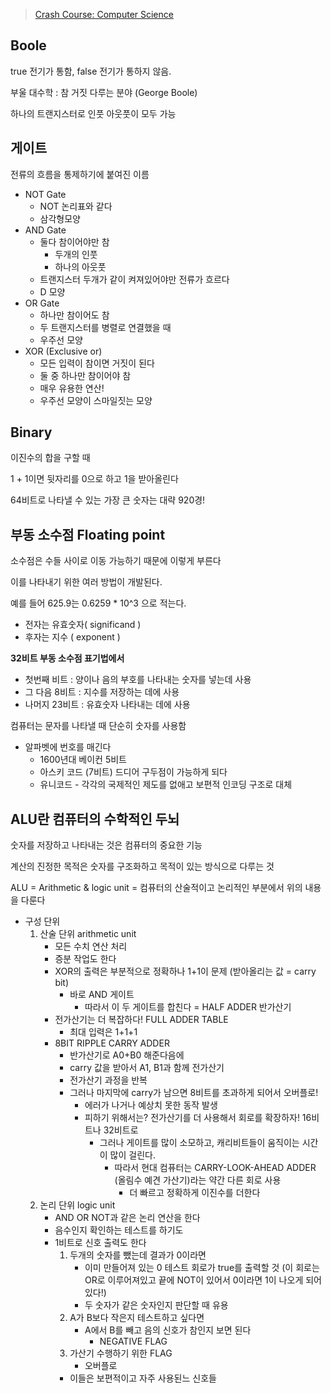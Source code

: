 > [Crash Course: Computer Science](https://www.youtube.com/playlist?list=PLH2l6uzC4UEW0s7-KewFLBC1D0l6XRfye)

## Boole

true 전기가 통함, false 전기가 통하지 않음.

부울 대수학 : 참 거짓 다루는 분야 (George Boole)

하나의 트랜지스터로 인풋 아웃풋이 모두 가능

## 게이트

전류의 흐름을 통제하기에 붙여진 이름

- NOT Gate
  - NOT 논리표와 같다
  - 삼각형모양
- AND Gate
  - 둘다 참이어야만 참
    - 두개의 인풋
    - 하나의 아웃풋
  - 트랜지스터 두개가 같이 켜져있어야만 전류가 흐르다
  - D 모양
- OR Gate
  - 하나만 참이어도 참
  - 두 트랜지스터를 병렬로 연결했을 때
  - 우주선 모양
- XOR (Exclusive or)
  - 모든 입력이 참이면 거짓이 된다
  - 둘 중 하나만 참이어야 참
  - 매우 유용한 연산!
  - 우주선 모양이 스마일짓는 모양

## Binary

이진수의 합을 구할 때

1 + 1이면 뒷자리를 0으로 하고 1을 받아올린다

64비트로 나타낼 수 있는 가장 큰 숫자는 대략 920경!

## 부동 소수점 Floating point

소수점은 수들 사이로 이동 가능하기 때문에 이렇게 부른다

이를 나타내기 위한 여러 방법이 개발된다.

예를 들어 625.9는 0.6259 \* 10^3 으로 적는다.

- 전자는 유효숫자( significand )
- 후자는 지수 ( exponent )

**32비트 부동 소수점 표기법에서**

- 첫번째 비트 : 양이나 음의 부호를 나타내는 숫자를 넣는데 사용
- 그 다음 8비트 : 지수를 저장하는 데에 사용
- 나머지 23비트 : 유효숫자 나타내는 데에 사용

컴퓨터는 문자를 나타낼 때 단순히 숫자를 사용함

- 알파벳에 번호를 매긴다
  - 1600년대 베이컨 5비트
  - 아스키 코드 (7비트) 드디어 구두점이 가능하게 되다
  - 유니코드 - 각각의 국제적인 제도를 없애고 보편적 인코딩 구조로 대체

## ALU란 컴퓨터의 수학적인 두뇌

숫자를 저장하고 나타내는 것은 컴퓨터의 중요한 기능

계산의 진정한 목적은 숫자를 구조화하고 목적이 있는 방식으로 다루는 것

ALU = Arithmetic & logic unit = 컴퓨터의 산술적이고 논리적인 부분에서 위의 내용을 다룬다

- 구성 단위
  1. 산술 단위 arithmetic unit
     - 모든 수치 연산 처리
     - 증분 작업도 한다
     - XOR의 출력은 부분적으로 정확하나 1+1이 문제 (받아올리는 값 = carry bit)
       - 바로 AND 게이트
         - 따라서 이 두 게이트를 합친다 = HALF ADDER 반가산기
     - 전가산기는 더 복잡하다! FULL ADDER TABLE
       - 최대 입력은 1+1+1
     - 8BIT RIPPLE CARRY ADDER
       - 반가산기로 A0+B0 해준다음에
       - carry 값을 받아서 A1, B1과 함께 전가산기
       - 전가산기 과정을 반복
       - 그러나 마지막에 carry가 남으면 8비트를 초과하게 되어서 오버플로!
         - 에러가 나거나 예상치 못한 동작 발생
         - 피하기 위해서는? 전가산기를 더 사용해서 회로를 확장하자! 16비트나 32비트로
           - 그러나 게이트를 많이 소모하고, 캐리비트들이 움직이는 시간이 많이 걸린다.
             - 따라서 현대 컴퓨터는 CARRY-LOOK-AHEAD ADDER (올림수 예견 가산기)라는 약간 다른 회로 사용
               - 더 빠르고 정확하게 이진수를 더한다
  2. 논리 단위 logic unit
     - AND OR NOT과 같은 논리 연산을 한다
     - 음수인지 확인하는 테스트를 하기도
     - 1비트로 신호 출력도 한다
       1. 두개의 숫자를 뺐는데 결과가 0이라면
          - 이미 만들어져 있는 0 테스트 회로가 true를 출력할 것 (이 회로는 OR로 이루어져있고 끝에 NOT이 있어서 0이라면 1이 나오게 되어있다!)
          - 두 숫자가 같은 숫자인지 판단할 때 유용
       2. A가 B보다 작은지 테스트하고 싶다면
          - A에서 B를 빼고 음의 신호가 참인지 보면 된다
            - NEGATIVE FLAG
       3. 가산기 수행하기 위한 FLAG
          - 오버플로
       - 이들은 보편적이고 자주 사용된느 신호들
